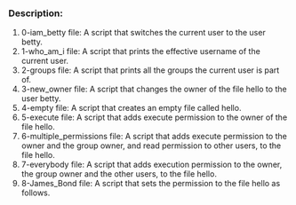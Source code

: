 ### Description:
1. 0-iam_betty file: A script that switches the current user to the user betty.
2. 1-who_am_i file: A script that prints the effective username of the current user.
3. 2-groups file: A script that prints all the groups the current user is part of.
4. 3-new_owner file: A script that changes the owner of the file hello to the user betty.
5. 4-empty file: A script that creates an empty file called hello.
6. 5-execute file: A script that adds execute permission to the owner of the file hello.
7. 6-multiple_permissions file: A script that adds execute permission to the owner and the group owner, and read permission to other users, to the file hello.
8. 7-everybody file: A script that adds execution permission to the owner, the group owner and the other users, to the file hello.
9. 8-James_Bond file: A script that sets the permission to the file hello as follows.
